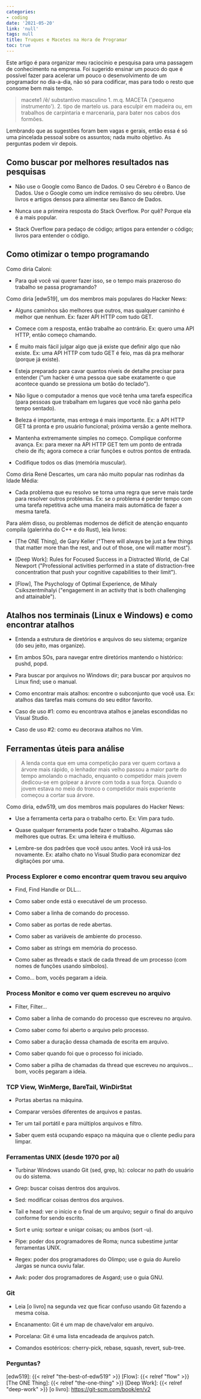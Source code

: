 ```yaml
---
categories:
- coding
date: '2021-05-20'
link: 'null'
tags: null
title: Truques e Macetes na Hora de Programar
toc: true
---
```


Este artigo é para organizar meu raciocínio e pesquisa para uma passagem de conhecimento na empresa. Foi sugerido ensinar um pouco do que é possível fazer para acelerar um pouco o desenvolvimento de um programador no dia-a-dia, não só para codificar, mas para todo o resto que consome bem mais tempo.

> macete1 /ê/ substantivo masculino 1.  m.q. MACETA ('pequeno instrumento'). 2. tipo de martelo us. para esculpir em madeira ou, em trabalhos de carpintaria e marcenaria, para bater nos cabos dos formões.

Lembrando que as sugestões foram bem vagas e gerais, então essa é só uma pincelada pessoal sobre os assuntos; nada muito objetivo. As perguntas podem vir depois.

## Como buscar por melhores resultados nas pesquisas

 - Não use o Google como Banco de Dados. O seu Cérebro é o Banco de Dados. Use o Google como um índice remissivo do seu cérebro. Use livros e artigos densos para alimentar seu Banco de Dados.

 - Nunca use a primeira resposta do Stack Overflow. Por quê? Porque ela é a mais popular.

 - Stack Overflow para pedaço de código; artigos para entender o código; livros para entender o código.

## Como otimizar o tempo programando

Como diria Caloni:

 - Para quê você vai querer fazer isso, se o tempo mais prazeroso do trabalho se passa programando?

Como diria [edw519], um dos membros mais populares do Hacker News:

 - Alguns caminhos são melhores que outros, mas qualquer caminho é melhor que nenhum. Ex: fazer API HTTP com tudo GET.

 - Comece com a resposta, então trabalhe ao contrário. Ex: quero uma API HTTP, então começo chamando.

 - É muito mais fácil julgar algo que já existe que definir algo que não existe. Ex: uma API HTTP com tudo GET é feio, mas dá pra melhorar (porque já existe).

 - Esteja preparado para cavar quantos níveis de detalhe precisar para entender ("um hacker é uma pessoa que sabe exatamente o que acontece quando se pressiona um botão do teclado").

 - Não ligue o computador a menos que você tenha uma tarefa específica (para pessoas que trabalham em lugares que você não ganha pelo tempo sentado).

 - Beleza é importante, mas entrega é mais importante. Ex: a API HTTP GET tá pronta e pro usuário funcional; próxima versão a gente melhora.

 - Mantenha extremamente simples no começo. Complique conforme avança. Ex: para mexer na API HTTP GET tem um ponto de entrada cheio de ifs; agora comece a criar funções e outros pontos de entrada.

 - Codifique todos os dias (memória muscular).

Como diria René Descartes, um cara não muito popular nas rodinhas da Idade Média:

 - Cada problema que eu resolvo se torna uma regra que serve mais tarde para resolver outros problemas. Ex: se o problema é perder tempo com uma tarefa repetitiva ache uma maneira mais automática de fazer a mesma tarefa.

Para além disso, ou problemas modernos de déficit de atenção enquanto compila (galerinha do C++ e do Rust), leia livros:

 - [The ONE Thing], de Gary Keller ("There will always be just a few things that matter more than the rest, and out of those, one will matter most").

 - [Deep Work]: Rules for Focused Success in a Distracted World, de Cal Newport ("Professional activities performed in a state of distraction-free concentration that push your cognitive capabilities to their limit").

 - [Flow], The Psychology of Optimal Experience, de Mihaly Csikszentmihalyi ("engagement in an activity that is both challenging and attainable").

## Atalhos nos terminais (Linux e Windows) e como encontrar atalhos

 - Entenda a estrutura de diretórios e arquivos do seu sistema; organize (do seu jeito, mas organize).

 - Em ambos SOs, para navegar entre diretórios mantendo o histórico: pushd, popd.

 - Para buscar por arquivos no Windows dir; para buscar por arquivos no Linux find; use o manual.

 - Como encontrar mais atalhos: encontre o subconjunto que você usa. Ex: atalhos das tarefas mais comuns do seu editor favorito.

 - Caso de uso #1: como eu encontrava atalhos e janelas escondidas no Visual Studio.

 - Caso de uso #2: como eu decorava atalhos no Vim.

## Ferramentas úteis para análise

> A lenda conta que em uma competição para ver quem cortava a árvore mais rápido, o lenhador mais velho passou a maior parte do tempo amolando o machado, enquanto o competidor mais jovem dedicou-se em golpear a árvore com toda a sua força. Quando o jovem estava no meio do tronco o competidor mais experiente começou a cortar sua árvore.

Como diria, edw519, um dos membros mais populares do Hacker News:

 - Use a ferramenta certa para o trabalho certo. Ex: Vim para tudo.

 - Quase qualquer ferramenta pode fazer o trabalho. Algumas são melhores que outras. Ex: uma leiteira é multiuso.

 - Lembre-se dos padrões que você usou antes. Você irá usá-los novamente. Ex: atalho chato no Visual Studio para economizar dez digitações por uma.

### Process Explorer e como encontrar quem travou seu arquivo

 - Find, Find Handle or DLL...

 - Como saber onde está o executável de um processo.

 - Como saber a linha de comando do processo.

 - Como saber as portas de rede abertas.

 - Como saber as variáveis de ambiente do processo.

 - Como saber as strings em memória do processo.

 - Como saber as threads e stack de cada thread de um processo (com nomes de funções usando símbolos).

 - Como... bom, vocês pegaram a ideia.

### Process Monitor e como ver quem escreveu no arquivo

 - Filter, Filter...

 - Como saber a linha de comando do processo que escreveu no arquivo.

 - Como saber como foi aberto o arquivo pelo processo.

 - Como saber a duração dessa chamada de escrita em arquivo.

 - Como saber quando foi que o processo foi iniciado.

 - Como saber a pilha de chamadas da thread que escreveu no arquivos... bom, vocês pegaram a ideia.

### TCP View, WinMerge, BareTail, WinDirStat

 - Portas abertas na máquina.

 - Comparar versões diferentes de arquivos e pastas.

 - Ter um tail portátil e para múltiplos arquivos e filtro.

 - Saber quem está ocupando espaço na máquina que o cliente pediu para limpar.

### Ferramentas UNIX (desde 1970 por aí)

 - Turbinar Windows usando Git (sed, grep, ls): colocar no path do usuário ou do sistema.

 - Grep: buscar coisas dentros dos arquivos.

 - Sed: modificar coisas dentros dos arquivos.

 - Tail e head: ver o início e o final de um arquivo; seguir o final do arquivo conforme for sendo escrito.

 - Sort e uniq: sortear e uniqar coisas; ou ambos (sort -u).

 - Pipe: poder dos programadores de Roma; nunca subestime juntar ferramentas UNIX.

 - Regex: poder dos programadores do Olimpo; use o guia do Aurelio Jargas se nunca ouviu falar.

 - Awk: poder dos programadores de Asgard; use o guia GNU.

### Git

 - Leia [o livro] na segunda vez que ficar confuso usando Git fazendo a mesma coisa.

 - Encanamento: Git é um map de chave/valor em arquivo.

 - Porcelana: Git é uma lista encadeada de arquivos patch.

 - Comandos esotéricos: cherry-pick, rebase, squash, revert, sub-tree.

### Perguntas?

[edw519]: {{< relref "the-best-of-edw519" >}}
[Flow]: {{< relref "flow" >}}
[The ONE Thing]: {{< relref "the-one-thing" >}}
[Deep Work]: {{< relref "deep-work" >}}
[o livro]: https://git-scm.com/book/en/v2

